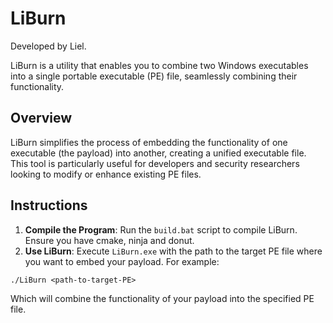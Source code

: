 # LiBurn

Developed by Liel.

LiBurn is a utility that enables you to combine two Windows executables into a single portable executable (PE) file, seamlessly combining their functionality.

## Overview

LiBurn simplifies the process of embedding the functionality of one executable (the payload) into another, creating a unified executable file. This tool is particularly useful for developers and security researchers looking to modify or enhance existing PE files.

## Instructions

1. **Compile the Program**: Run the `build.bat` script to compile LiBurn. Ensure you have cmake, ninja and donut.
2. **Use LiBurn**: Execute `LiBurn.exe` with the path to the target PE file where you want to embed your payload. For example:
```
./LiBurn <path-to-target-PE>
```
Which will combine the functionality of your payload into the specified PE file.
